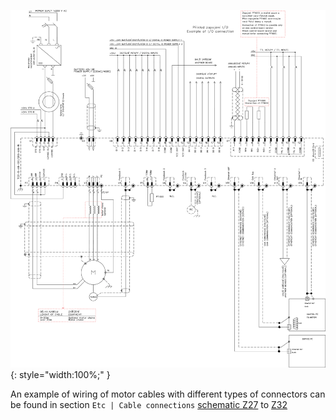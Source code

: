 

![Example schematic](../img/schTGZ-S-48-100_250-RI.webp){: style="width:100%;" }

An example of wiring of motor cables with different types of connectors can be found in section `Etc | Cable connections` [schematic Z27](../../../ETC/TGcable/md/description.md#Z27) to [Z32](../../../ETC/TGcable/md/description.md#Z32)
